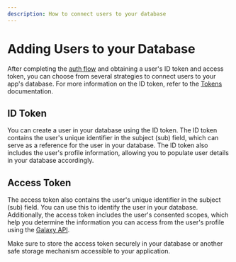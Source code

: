 ```yaml
---
description: How to connect users to your database
---
```


# Adding Users to your Database

After completing the [auth flow](../getting-started/auth-flow.md) and obtaining a user's ID token and access token, you can choose from several strategies to connect users to your app's database. For more information on the ID token, refer to the [Tokens](../advanced/tokens.md) documentation.

## ID Token

You can create a user in your database using the ID token. The ID token contains the user's unique identifier in the subject (sub) field, which can serve as a reference for the user in your database. The ID token also includes the user's profile information, allowing you to populate user details in your database accordingly.

## Access Token

The access token also contains the user's unique identifier in the subject (sub) field. You can use this to identify the user in your database. Additionally, the access token includes the user's consented scopes, which help you determine the information you can access from the user's profile using the [Galaxy API](../reference/galaxy-api.md).

Make sure to store the access token securely in your database or another safe storage mechanism accessible to your application.
